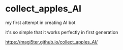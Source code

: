 # collect_apples_AI
my first attempt in creating AI bot

it's so simple that it works perfectly in first generation 

https://magi5ter.github.io/collect_apples_AI/
